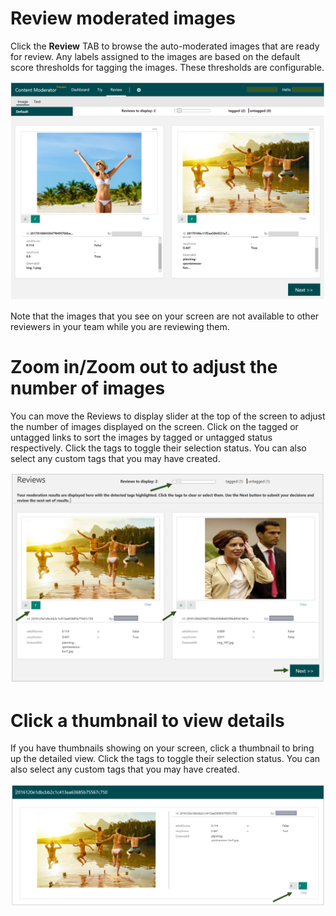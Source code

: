 <!-- 
NavPath: Content Moderator/Review Tool User Guide
LinkLabel: Review Moderated Images
Url: content-moderator/documentation/review-tool-user-guide/review-moderated-images
Weight: 186
-->

# Review moderated images #

Click the **Review** TAB to browse the auto-moderated images that are ready for review. Any labels assigned to the images are based on the default score thresholds for tagging the images. These thresholds are configurable.

![Review Images](images/2-Image-Review-2.PNG)

Note that the images that you see on your screen are not available to other reviewers in your team while you are reviewing them.

# Zoom in/Zoom out to adjust the number of images

You can move the Reviews to display slider at the top of the screen to adjust the number of images displayed on the screen. Click on the tagged or untagged links to sort the images by tagged or untagged status respectively. Click the tags to toggle their selection status. You can also select any custom tags that you may have created. 

![Zoomin to Images](images/4-Review-2.PNG)

# Click a thumbnail to view details

If you have thumbnails showing on your screen, click a thumbnail to bring up the detailed view. Click the tags to toggle their selection status. You can also select any custom tags that you may have created.

![Use Thumbnail](images/4-Review-3.PNG)
